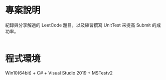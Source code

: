 # 專案說明  
紀錄與分享解過的 LeetCode 題目，以及練習撰寫 UnitTest 來提高 Submit 的成功率。  
&emsp;  
# 程式環境  
Win10(64bit) + C# + Visual Studio 2019 + MSTestv2  
